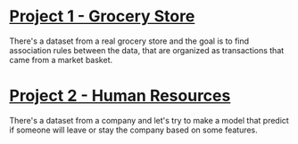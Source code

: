 # [Project 1 - Grocery Store](https://github.com/AllenRodger22/Alan_Roger_Portfolio/blob/main/grocery-store-association-rules.ipynb)
There's a dataset from a real grocery store and the goal is to find association rules between the data, that are organized as transactions that came from a market basket.

# [Project 2 - Human Resources](https://github.com/AllenRodger22/Alan_Roger_Portfolio/blob/main/Human_Resources_Project.ipynb)
There's a dataset from a company and let's try to make a model that predict if someone will leave or stay the company based on some features.

